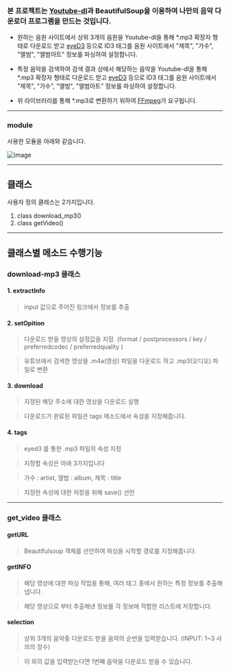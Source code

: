 ### 본 프로젝트는 [Youtube-dl](https://github.com/ytdl-org/youtube-dl)과 BeautifulSoup을 이용하여 나만의 음악 다운로더 프로그램을 만드는 것입니다.
      
- 원하는 음원 사이트에서 상위 3개의 음원을 Youtube-dl을 통해 *.mp3 확장자 형태로 다운로드 받고 [eyeD3](https://eyed3.readthedocs.io/en/latest/) 등으로 ID3 태그를 음원 사이트에서 "제목", "가수", "앨범", "앨범아트" 정보를 파싱하여 설정합니다.
    
- 특정 음악을 검색하여 검색 결과 상에서 해당하는 음악을 Youtube-dl을 통해 *.mp3 확장자 형태로 다운로드 받고 [eyeD3](https://eyed3.readthedocs.io/en/latest/) 등으로 ID3 태그를 음원 사이트에서 "제목", "가수", "앨범", "앨범아트" 정보를 파싱하여 설정합니다.
    
- 위 라이브러리를 통해 *.mp3로 변환하기 위하여 [FFmpeg](https://ffmpeg.org/)가 요구됩니다.

---

### module

사용한 모듈을 아래와 같습니다.

![image](https://user-images.githubusercontent.com/88240193/167802697-ea6aefe6-af92-45a1-a404-b5033f03c96b.png)




---

## 클래스

사용자 정의 클래스는 2가지입니다.

1. class download_mp3() 
2. class getVideo() 

---

## 클래스별 메소드 수행기능

### download-mp3 클래스

#### 1. extractInfo 

> input 값으로 주어진 링크에서 정보를 추출

#### 2. setOpition 

> 다운로드 받을 영상의 설정값을 지정. (format / postprocessors / key / preferredcodec / preferredquality ) 

> 유튜브에서 검색한 영상을 .m4a(영상) 파일을 다운로드 하고 .mp3(오디오) 파일로 변환

#### 3. download

> 지정된 해당 주소에 대한 영상을 다운로드 실행

> 다운로드가 완료된 파일은 tags 메소드에서 속성을 지정해줍니다.

#### 4. tags

> eyed3 를 통한 .mp3 파일의 속성 지정

> 지정할 속성은 아래 3가지입니다

> 가수 : artist, 엘범 : album, 제목 : title

> 지정한 속성에 대한 저장을 위해 save() 선언

---

### get_video 클래스


#### getURL

> Beautifulsoup 객체를 선언하여 파싱을 시작할 경로를 지정해줍니다.


#### getINFO

> 해당 영상에 대한 파싱 작업을 통해, 여러 태그 중에서 원하는 특정 정보를 추출해 냅니다.

> 해당 영상으로 부터 추출해낸 정보를 각 정보에 적합한 리스트에 저장합니다.


#### selection

> 상위 3개의 음악중 다운로드 받을 음악의 순번을 입력받습니다. (INPUT: 1~3 사의의 정수)

> 이 외의 값을 입력받는다면 1번째 음악을 다운로드 받을 수 있습니다.




























